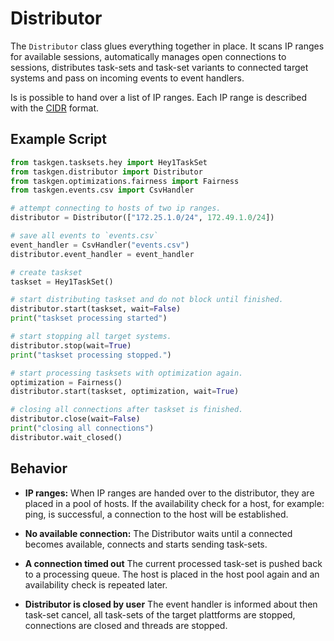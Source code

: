 Distributor
===========

The `Distributor` class glues everything together in place. It scans IP ranges
for available sessions, automatically manages open connections to sessions,
distributes task-sets and task-set variants to connected target systems and pass
on incoming events to event handlers.  

Is is possible to hand over a list of IP ranges. Each IP range is described with
the [CIDR](https://de.wikipedia.org/wiki/Classless_Inter-Domain_Routing) format.  


Example Script
--------------

```Python
from taskgen.tasksets.hey import Hey1TaskSet
from taskgen.distributor import Distributor
from taskgen.optimizations.fairness import Fairness
from taskgen.events.csv import CsvHandler

# attempt connecting to hosts of two ip ranges.
distributor = Distributor(["172.25.1.0/24", 172.49.1.0/24])

# save all events to `events.csv`
event_handler = CsvHandler("events.csv")
distributor.event_handler = event_handler

# create taskset
taskset = Hey1TaskSet()

# start distributing taskset and do not block until finished.
distributor.start(taskset, wait=False)
print("taskset processing started")

# start stopping all target systems.
distributor.stop(wait=True)
print("taskset processing stopped.")

# start processing tasksets with optimization again.
optimization = Fairness()
distributor.start(taskset, optimization, wait=True)

# closing all connections after taskset is finished.
distributor.close(wait=False)
print("closing all connections")
distributor.wait_closed()
```




Behavior
--------

* **IP ranges:** When IP ranges are handed over to the distributor, they are
  placed in a pool of hosts. If the availability check for a host, for example:
  ping, is successful, a connection to the host will be established.

* **No available connection:** The Distributor waits until a connected becomes
  available, connects and starts sending task-sets.
  
* **A connection timed out** The current processed task-set is pushed back to a
  processing queue. The host is placed in the host pool again and an
  availability check is repeated later.
  
* **Distributor is closed by user** The event handler is informed about then
  task-set cancel, all task-sets of the target plattforms are stopped,
  connections are closed and threads are stopped.
  

